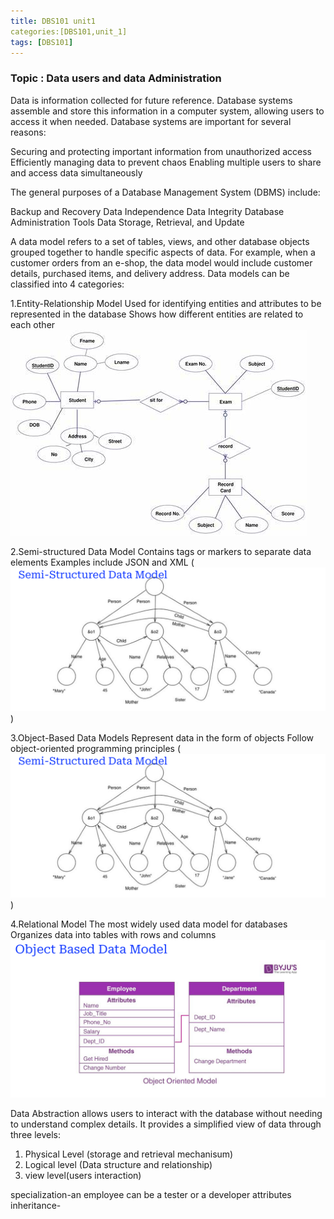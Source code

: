 ```yaml
---
title: DBS101 unit1
categories:[DBS101,unit_1]
tags: [DBS101]
---
```


### Topic : Data users and data Administration

Data is information collected for future reference. Database systems assemble and store this information in a computer system, allowing users to access it when needed. Database systems are important for several reasons:

Securing and protecting important information from unauthorized access
Efficiently managing data to prevent chaos
Enabling multiple users to share and access data simultaneously

The general purposes of a Database Management System (DBMS) include:

Backup and Recovery
Data Independence
Data Integrity
Database Administration Tools
Data Storage, Retrieval, and Update

A data model refers to a set of tables, views, and other database objects grouped together to handle specific aspects of data. For example, when a customer orders from an e-shop, the data model would include customer details, purchased items, and delivery address.
Data models can be classified into 4 categories:

1.Entity-Relationship Model
Used for identifying entities and attributes to be represented in the database
Shows how different entities are related to each other
![alt text](../_posts/OIP.jpg)

2.Semi-structured Data Model
Contains tags or markers to separate data elements
Examples include JSON and XML
(![alt text](image.png))


3.Object-Based Data Models
Represent data in the form of objects
Follow object-oriented programming principles
(![alt text](image.png))

4.Relational Model
The most widely used data model for databases
Organizes data into tables with rows and columns
![alt text](Object.png)


Data Abstraction allows users to interact with the database without needing to understand complex details. 
It provides a simplified view of data through three levels:

1. Physical Level (storage and retrieval mechanisum)
2. Logical level (Data structure and relationship)
3. view level(users interaction)


specialization-an employee can be a tester or a developer
attributes inheritance-


